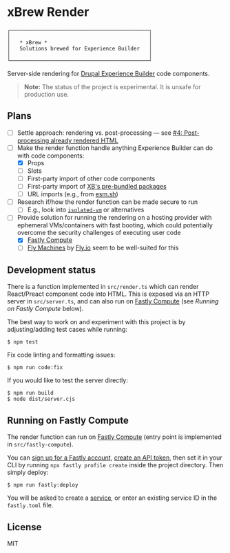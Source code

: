 # xBrew Render

```
┌─────────────────────────────────────────────┐
│                                             │
│   * xBrew *                                 │
│   Solutions brewed for Experience Builder   │
│                                             │
└─────────────────────────────────────────────┘
```

Server-side rendering for
[Drupal Experience Builder](https://www.drupal.org/project/experience_builder)
code components.

> **Note:** The status of the project is experimental. It is unsafe for
> production use.

## Plans

- [ ] Settle approach: rendering vs. post-processing — see
      [#4: Post-processing already rendered HTML](https://github.com/balintbrews/xbrew-render/issues/4)
- [ ] Make the render function handle anything Experience Builder can do with
      code components:
  - [x] Props
  - [ ] Slots
  - [ ] First-party import of other code components
  - [ ] First-party import of
        [XB's pre-bundled packages](https://git.drupalcode.org/project/experience_builder/-/blob/0.x/ui/lib/astro-hydration/src/components/Stub.jsx?ref_type=heads)
  - [ ] URL imports (e.g., from [esm.sh](https://esm.sh/))
- [ ] Research if/how the render function can be made secure to run
  - [ ] E.g., look into [`isolated-vm`](https://github.com/laverdet/isolated-vm)
        or alternatives
- [ ] Provide solution for running the rendering on a hosting provider with
      ephemeral VMs/containers with fast booting, which could potentially
      overcome the security challenges of executing user code
  - [x] [Fastly Compute](https://www.fastly.com/documentation/guides/compute/)
  - [ ] [Fly Machines](https://fly.io/docs/machines/guides-examples/functions-with-machines/)
        by [Fly.io](https://fly.io) seem to be well-suited for this

## Development status

There is a function implemented in `src/render.ts` which can render React/Preact
component code into HTML. This is exposed via an HTTP server in `src/server.ts`,
and can also run on
[Fastly Compute](https://www.fastly.com/documentation/guides/compute/) (see
_Running on Fastly Compute_ below).

The best way to work on and experiment with this project is by adjusting/adding
test cases while running:

```
$ npm test
```

Fix code linting and formatting issues:

```
$ npm run code:fix
```

If you would like to test the server directly:

```
$ npm run build
$ node dist/server.cjs
```

## Running on Fastly Compute

The render function can run on
[Fastly Compute](https://www.fastly.com/documentation/guides/compute/) (entry
point is implemented in `src/fastly-compute`).

You can [sign up for a Fastly account](https://www.fastly.com/signup),
[create an API token](https://manage.fastly.com/account/tokens), then set it in
your CLI by running `npx fastly profile create` inside the project directory.
Then simply deploy:

```
$ npm run fastly:deploy
```

You will be asked to create a
[service](https://www.fastly.com/documentation/guides/getting-started/services/about-services/),
or enter an existing service ID in the `fastly.toml` file.

## License

MIT

